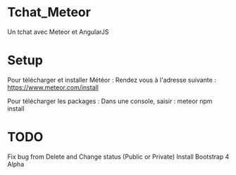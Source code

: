 # Tchat_Meteor

Un tchat avec Meteor et AngularJS

# Setup

Pour télécharger et installer Météor :
Rendez vous à l'adresse suivante : https://www.meteor.com/install

Pour télécharger les packages : 
Dans une console, saisir : meteor npm install

# TODO

Fix bug from Delete and Change status (Public or Private)
Install Bootstrap 4 Alpha
